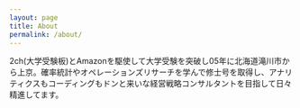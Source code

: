 ```yaml
---
layout: page
title: About
permalink: /about/
---
```



2ch(大学受験板)とAmazonを駆使して大学受験を突破し05年に北海道滝川市から上京。確率統計やオペレーションズリサーチを学んで修士号を取得し、アナリティクスもコーディングもドンと来いな経営戦略コンサルタントを目指して日々精進してます。
